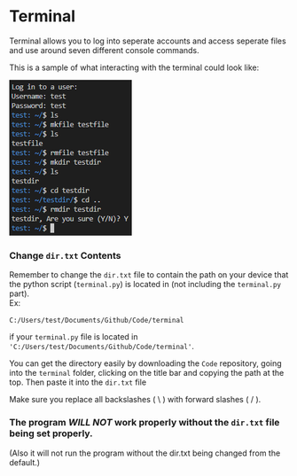 # Terminal
Terminal allows you to log into seperate accounts and access seperate files and use around seven different console commands.

This is a sample of what interacting with the terminal could look like:

![example of terminal](https://raw.githubusercontent.com/ilovapples/Code/main/readme-assets/terminal-example.PNG)

### Change `dir.txt` Contents
Remember to change the `dir.txt` file to contain the path on your device that the python script (`terminal.py`) is located in (not including the `terminal.py` part).  
Ex:  
```
C:/Users/test/Documents/Github/Code/terminal
```  
if your `terminal.py` file is located in `'C:/Users/test/Documents/Github/Code/terminal'`.  
  
You can get the directory easily by downloading the `Code` repository, going into the `terminal` folder, clicking on the title bar and copying the path at the top. Then paste it into the `dir.txt` file

Make sure you replace all backslashes ( \ ) with forward slashes ( / ).
  
### The program **_WILL NOT_** work properly without the `dir.txt` file being set properly.
(Also it will not run the program without the dir.txt being changed from the default.)
